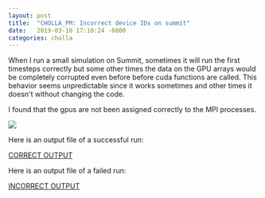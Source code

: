 ```yaml
---
layout: post
title:  "CHOLLA_PM: Incorrect device IDs on summit"
date:   2019-03-10 17:10:24 -0800
categories: cholla
---
```


When I run a small simulation on Summit, sometimes it will run the first timesteps correctly but some other times the data on the GPU arrays would be completely corrupted even before before cuda functions are called. This behavior seems unpredictable since it works sometimes and other times it doesn't without changing the code.

I found that the gpus are not been assigned correctly to the MPI processes.

<img src="{{ site.url }}assets/images/device_ids.png">




Here is an output file of a successful run:

[ CORRECT OUTPUT ]( https://www.dropbox.com/s/9111368dlx15xg1/run_output_good.log?dl=0 )

Here is an output file of a failed run:

[ INCORRECT OUTPUT ]( https://www.dropbox.com/s/4br0dw5vuaie0qs/run_output_bad.log?dl=0 )


